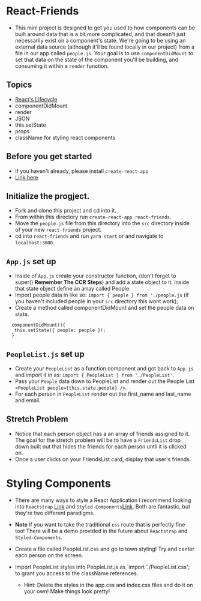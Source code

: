 # React-Friends

* This mini project is designed to get you used to how components can be built around data that is a bit more complicated, and that doesn't just necessarily exist on a component's state. We're going to be using an external data source (although it'll be found locally in our project) from a file in our app called `people.js`. Your goal is to use `componentDidMount` to set that data on the state of the component you'll be building, and consuming it within a `render` function.

## Topics

* [React's Lifecycle](https://tylermcginnis.com/an-introduction-to-life-cycle-events-in-react-js/)
* componentDidMount
* render
* JSON
* this.setState
* props
* className for styling react components

## Before you get started

* If you haven't already, please install `create-react-app`
* [Link here](https://github.com/facebookincubator/create-react-app#getting-started)

## Initialize the progject.

* Fork and clone this project and cd into it.
* From within this directory run `create-react-app react-friends`.
* Move the `people.js` file from this directory into the `src` directory inside of your new `react-friends` project.
* cd into `react-friends` and run  `yarn start` or and navigate to `localhost:3000`.

## `App.js` set up

* Inside of `App.js` create your constructor function, (don't forget to super() **Remember The CCR Steps**) and add a state object to it. Inside that state object define an array called People.
* Import people data in like so: `import { people } from './people.js` (if you haven't included people in your `src` directory this wont work);
* Create a method called componentDidMount and set the people data on state.

```
  componentDidMount(){
   this.setState({ people: people });
  }
```

## `PeopleList.js` set up

* Create your `PeopleList` as a function component and got back to `App.js` and import it in as: `import { PeopleList } from './PeopleList'`.
* Pass your `People` data down to PeopleList and render out the People List `<PeopleList people={this.state.people} />`.
* For each person in `PeopleList` render out the first_name and last_name and email.

## Stretch Problem
* Notice that each person object has a an array of friends assigned to it. The goal for the stretch problem will be to have a `FriendsList` drop down built out that hides the friends for each person until it is clicked on.
* Once a user clicks on your FriendsList card, display that user's friends. 

# Styling Components
* There are many ways to style a React Application I recommend looking into `Reactstrap` [Link](https://reactstrap.github.io/) and `Styled-Components`[Link](https://www.styled-components.com/). Both are fantastic, but they're two different paradigms.

* **Note** If you want to take the traditional `css` route that is perfectly fine too! There will be a demo provided in the future about `Reactstrap` and `Styled-Components`.
* Create a file called PeopleList.css and go to town styling! Try and center each person on the screen.
* Import PeopleList styles into PeopleList.js as `import './PeopleList.css'; to grant you access to the className references.
  * Hint: Delete the styles in the app.css and index.css files and do it on your own! Make things look pretty!
